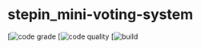 # stepin_mini-voting-system
[![code grade](https://www.code-inspector.com/project/27885/status/svg)
[![code quality](https://www.code-inspector.com/project/27885/score/svg)
[![build](https://github.com/stepin654321/MiniProject_Template/workflows/C/C++%20CI/badge.svg)
